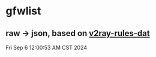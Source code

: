 # gfwlist
## raw -> json, based on [v2ray-rules-dat](https://github.com/Loyalsoldier/v2ray-rules-dat)
Fri Sep  6 12:00:53 AM CST 2024

